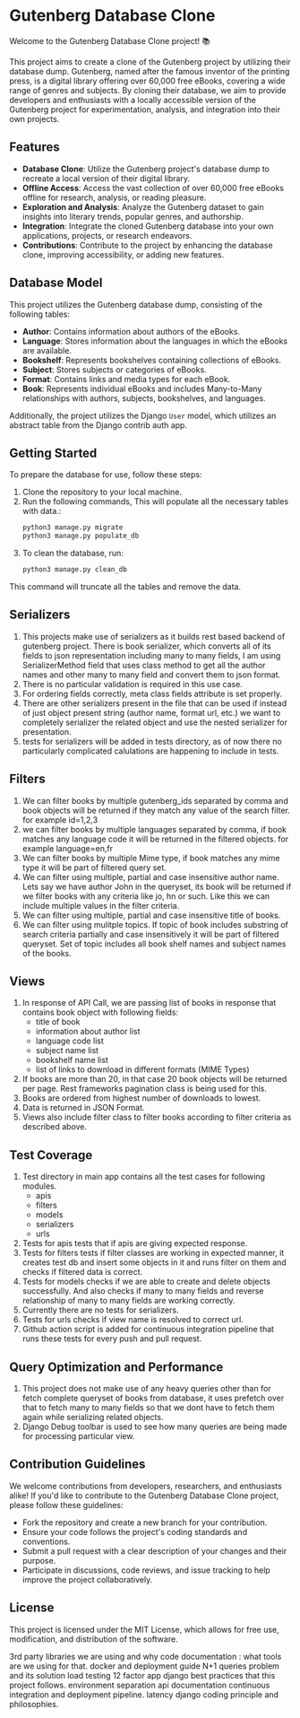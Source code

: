 # Gutenberg Database Clone

Welcome to the Gutenberg Database Clone project! 📚

This project aims to create a clone of the Gutenberg project by utilizing their database dump. Gutenberg, named after the famous inventor of the printing press, is a digital library offering over 60,000 free eBooks, covering a wide range of genres and subjects. By cloning their database, we aim to provide developers and enthusiasts with a locally accessible version of the Gutenberg project for experimentation, analysis, and integration into their own projects.

## Features

- **Database Clone**: Utilize the Gutenberg project's database dump to recreate a local version of their digital library.
- **Offline Access**: Access the vast collection of over 60,000 free eBooks offline for research, analysis, or reading pleasure.
- **Exploration and Analysis**: Analyze the Gutenberg dataset to gain insights into literary trends, popular genres, and authorship.
- **Integration**: Integrate the cloned Gutenberg database into your own applications, projects, or research endeavors.
- **Contributions**: Contribute to the project by enhancing the database clone, improving accessibility, or adding new features.

## Database Model

This project utilizes the Gutenberg database dump, consisting of the following tables:

- **Author**: Contains information about authors of the eBooks.
- **Language**: Stores information about the languages in which the eBooks are available.
- **Bookshelf**: Represents bookshelves containing collections of eBooks.
- **Subject**: Stores subjects or categories of eBooks.
- **Format**: Contains links and media types for each eBook.
- **Book**: Represents individual eBooks and includes Many-to-Many relationships with authors, subjects, bookshelves, and languages.

Additionally, the project utilizes the Django `User` model, which utilizes an abstract table from the Django contrib auth app.

## Getting Started

To prepare the database for use, follow these steps:

1. Clone the repository to your local machine.
2. Run the following commands, This will populate all the necessary tables with data.:
   ```bash
   python3 manage.py migrate
   python3 manage.py populate_db  
   ```
3. To clean the database, run: 
   ```bash
   python3 manage.py clean_db
   ```

This command will truncate all the tables and remove the data.

## Serializers 
1. This projects make use of serializers as it builds rest based backend of gutenberg project. There is book serializer, which converts all of its fields to json representation including many to many fields, I am using SerializerMethod field that uses class method to get all the author names and other many to many field and convert them to json format. 
2. There is no particular validation is required in this use case. 
3. For ordering fields correctly, meta class fields attribute is set properly. 
4. There are other serializers present in the file that can be used if instead of just object present string (author name, format url, etc.) we want to completely serializer the related object and use the nested serializer for presentation. 
5. tests for serializers will be added in tests directory, as of now there no particularly complicated calulations are happening to include in tests. 

## Filters 
1. We can filter books by multiple gutenberg_ids separated by comma and book objects will be returned if they match any value of the search filter. for example id=1,2,3 
2. we can filter books by multiple languages separated by comma, if book matches any language code it will be returned in the filtered objects. for example language=en,fr
3. We can filter books by multiple Mime type, if book matches any mime type it will be part of filtered query set. 
4. We can filter using multiple, partial and case insensitive author name. Lets say we have author John in the queryset, its book will be returned if we filter books with any criteria like jo, hn or such. Like this we can include multiple values in the filter criteria. 
5. We can filter using multiple, partial and case insensitive title of books. 
6. We can filter using mulitple topics. If topic of book includes substring of search criteria partially and case insensitively it will be part of filtered queryset. Set of topic includes all book shelf names and subject names of the books.   

## Views 
1. In response of API Call, we are passing list of books in response that contains book object with following fields: 
    - title of book 
    - information about author list  
    - language code list 
    - subject name list  
    - bookshelf name list 
    - list of links to download in different formats (MIME Types) 
2. If books are more than 20, in that case 20 book objects will be returned per page. Rest frameworks pagination class is being used for this. 
3. Books are ordered from highest number of downloads to lowest. 
4. Data is returned in JSON Format. 
5. Views also include filter class to filter books according to filter criteria as described above. 

## Test Coverage 
1. Test directory in main app contains all the test cases for following modules. 
    - apis 
    - filters 
    - models 
    - serializers 
    - urls 
2. Tests for apis tests that if apis are giving expected response. 
3. Tests for filters tests if filter classes are working in expected manner, it creates test db and insert some objects in it and runs filter on them and checks if filtered data is correct. 
4. Tests for models checks if we are able to create and delete objects successfully. And also checks if many to many fields and reverse relationship of many to many fields are working correctly. 
5. Currently there are no tests for serializers. 
6. Tests for urls checks if view name is resolved to correct url. 
7. Github action script is added for continuous integration pipeline that runs these tests for every push and pull request. 

## Query Optimization and Performance 
1. This project does not make use of any heavy queries other than for fetch complete queryset of books from database, it uses prefetch over that to fetch many to many fields so that we dont have to fetch them again while serializing related objects. 
2. Django Debug toolbar is used to see how many queries are being made for processing particular view. 

## Contribution Guidelines
We welcome contributions from developers, researchers, and enthusiasts alike! If you'd like to contribute to the Gutenberg Database Clone project, please follow these guidelines:

- Fork the repository and create a new branch for your contribution.
- Ensure your code follows the project's coding standards and conventions.
- Submit a pull request with a clear description of your changes and their purpose.
- Participate in discussions, code reviews, and issue tracking to help improve the project collaboratively.

## License
This project is licensed under the MIT License, which allows for free use, modification, and distribution of the software.


3rd party libraries we are using and why 
code documentation : what tools are we using for that. 
docker and deployment guide 
N+1 queries problem and its solution 
load testing 
12 factor app 
django best practices that this project follows. 
environment separation 
api documentation 
continuous integration and deployment pipeline. 
latency 
django coding principle and philosophies. 